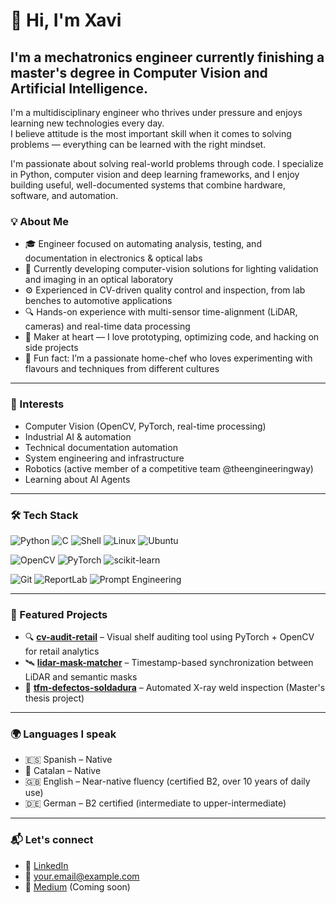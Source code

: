 <!--
**Micoxavi/Micoxavi** is a ✨ _special_ ✨ repository because its `README.md` (this file) appears on your GitHub profile.

Here are some ideas to get you started:

- 🔭 I’m currently working on ...
- 🌱 I’m currently learning ...
- 👯 I’m looking to collaborate on ...
- 🤔 I’m looking for help with ...
- 💬 Ask me about ...
- 📫 How to reach me: ...
- 😄 Pronouns: ...
- ⚡ Fun fact: ...
-->
# 👋 Hi, I'm Xavi
## I'm a mechatronics engineer currently finishing a master's degree in Computer Vision and Artificial Intelligence.  
I'm a multidisciplinary engineer who thrives under pressure and enjoys learning new technologies every day.  
I believe attitude is the most important skill when it comes to solving problems — everything can be learned with the right mindset.

I'm passionate about solving real-world problems through code. I specialize in Python, computer vision and deep learning frameworks, and I enjoy building useful, well-documented systems that combine hardware, software, and automation.


### 💡 About Me

- 🎓 Engineer focused on automating analysis, testing, and documentation in electronics & optical labs  
- 💼 Currently developing computer-vision solutions for lighting validation and imaging in an optical laboratory  
- ⚙️ Experienced in CV-driven quality control and inspection, from lab benches to automotive applications  
- 🔍 Hands-on experience with multi-sensor time-alignment (LiDAR, cameras) and real-time data processing  
- 🧪 Maker at heart — I love prototyping, optimizing code, and hacking on side projects
- 🍳 Fun fact: I’m a passionate home-chef who loves experimenting with flavours and techniques from different cultures


---

### 🧠 Interests

- Computer Vision (OpenCV, PyTorch, real-time processing)
- Industrial AI & automation
- Technical documentation automation
- System engineering and infrastructure
- Robotics (active member of a competitive team @theengineeringway)
- Learning about AI Agents

---

### 🛠️ Tech Stack
<!-- Core Languages & OS -->
![Python](https://img.shields.io/badge/Python-3776AB?style=flat&logo=python&logoColor=white)
![C](https://img.shields.io/badge/C-00599C?style=flat&logo=c&logoColor=white)
![Shell](https://img.shields.io/badge/Bash-121011?style=flat&logo=gnu-bash&logoColor=white)
![Linux](https://img.shields.io/badge/Linux-FCC624?style=flat&logo=linux&logoColor=black)
![Ubuntu](https://img.shields.io/badge/Ubuntu-E95420?style=flat&logo=ubuntu&logoColor=white)

<!-- CV / AI Stack -->
![OpenCV](https://img.shields.io/badge/OpenCV-5C3EE8?style=flat&logo=opencv&logoColor=white)
![PyTorch](https://img.shields.io/badge/PyTorch-EE4C2C?style=flat&logo=pytorch&logoColor=white)
![scikit-learn](https://img.shields.io/badge/scikit--learn-F7931E?style=flat&logo=scikit-learn&logoColor=white)

<!-- Dev & Docs Tools -->
![Git](https://img.shields.io/badge/Git-F05032?style=flat&logo=git&logoColor=white)
![ReportLab](https://img.shields.io/badge/ReportLab-FF6F00?style=flat&logoColor=white)
![Prompt Engineering](https://img.shields.io/badge/Prompt%20Engineering-8E44AD?style=flat&logo=openai&logoColor=white)


---

### 🚀 Featured Projects

- 🔍 [**cv-audit-retail**](https://github.com/xaviai/cv-audit-retail) – Visual shelf auditing tool using PyTorch + OpenCV for retail analytics
- 🛰️ [**lidar-mask-matcher**](https://github.com/xaviai/lidar-mask-matcher) – Timestamp-based synchronization between LiDAR and semantic masks
- 🧪 [**tfm-defectos-soldadura**](https://github.com/xaviai/tfm-defectos-soldadura) – Automated X-ray weld inspection (Master's thesis project)

---

### 🌍 Languages I speak

- 🇪🇸 Spanish – Native
- 🏴 Catalan – Native
- 🇬🇧 English – Near-native fluency (certified B2, over 10 years of daily use)
- 🇩🇪 German – B2 certified (intermediate to upper-intermediate)

---

### 📬 Let's connect

- 💼 [LinkedIn](https://www.linkedin.com/in/your-profile-here)
- 📧 your.email@example.com
- 📝 [Medium](https://medium.com/@your-medium-profile) (Coming soon)

